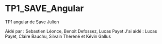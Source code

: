 # TP1_SAVE_Angular
TP1 angular de Save Julien 

Aidé par : Sebastien Léonce, Benoit Defossez, Lucas Payet
J'ai aidé : Lucas Payet, Claire Bauchu, Silvain Théréné et Kévin Gallus

